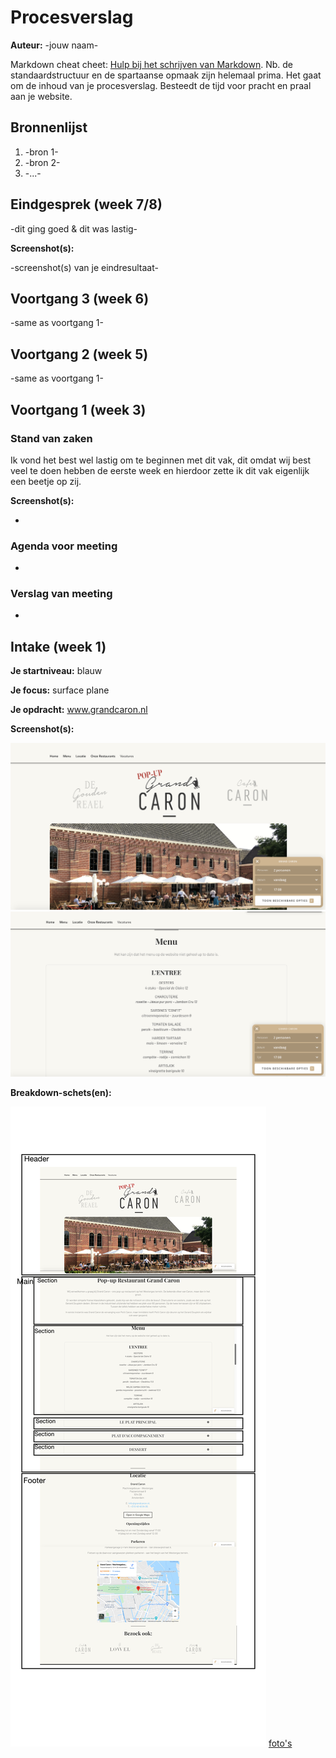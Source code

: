 # Procesverslag
**Auteur:** -jouw naam-

Markdown cheat cheet: [Hulp bij het schrijven van Markdown](https://github.com/adam-p/markdown-here/wiki/Markdown-Cheatsheet). Nb. de standaardstructuur en de spartaanse opmaak zijn helemaal prima. Het gaat om de inhoud van je procesverslag. Besteedt de tijd voor pracht en praal aan je website.



## Bronnenlijst
1. -bron 1-
2. -bron 2-
3. -...-



## Eindgesprek (week 7/8)

-dit ging goed & dit was lastig-

**Screenshot(s):**

-screenshot(s) van je eindresultaat-



## Voortgang 3 (week 6)

-same as voortgang 1-



## Voortgang 2 (week 5)

-same as voortgang 1-



## Voortgang 1 (week 3)

### Stand van zaken

Ik vond het best wel lastig om te beginnen met dit vak, dit omdat wij best veel te doen hebben de eerste week en hierdoor zette ik dit vak eigenlijk een beetje op zij.

**Screenshot(s):**

-

### Agenda voor meeting
-

### Verslag van meeting

-



## Intake (week 1)

**Je startniveau:** blauw

**Je focus:** surface plane

**Je opdracht:** www.grandcaron.nl

**Screenshot(s):**

![foto's](images/caron.jpg)
![foto's](images/menu.jpg)

**Breakdown-schets(en):**

![foto's](images/headrfooter.png)
[foto's](images/breakdown.jpg)